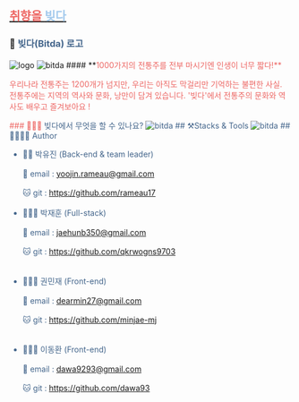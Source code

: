 ## <a href='https://www.bitda.ga/' target='blank'><span style='color: #ed6663'>취향을 <span style='color: #a4caed'>빚다</span></span></a>

### 🍶 <span style='color: #43658b'>빚다(Bitda) 로고</span>

<img src='https://user-images.githubusercontent.com/56268052/106383428-3c0e8580-6409-11eb-9114-378567c4f773.png' alt='logo'>
<img src='https://user-images.githubusercontent.com/56268052/106383704-bf7ca680-640a-11eb-84b0-b2d898afb59c.gif' alt='bitda'>
#### **<span style='color: #ed6663'>1000가지의 전통주를 전부 마시기엔 인생이 너무 짧다!<span>**
<p>우리나라 전통주는 1200개가 넘지만, 우리는 아직도 막걸리만 기억하는 불편한 사실.
전통주에는 지역의 역사와 문화, 낭만이 담겨 있습니다.
'빚다'에서 전통주의 문화와 역사도 배우고 즐겨보아요 !
</p>
### 🤷🏻‍♂️ <span style='color: #43658b'>빚다에서 무엇을 할 수 있나요?<span>
<img src='https://user-images.githubusercontent.com/56268052/106383879-9ad4fe80-640b-11eb-9ede-c635a483000a.png' alt='bitda'>
## ⚒<span style='color: #43658b'>Stacks & Tools<span>
<img src='https://user-images.githubusercontent.com/56268052/106386350-dece0080-6417-11eb-830e-58edf859832b.png' alt='bitda'>
## 👨‍👩‍👧‍👦 <span style='color: #43658b'>Author<span>
<ul>
  <li>
    <div>👸🏻  박유진 (Back-end & team leader)<div><br/>
    <div>📧  email : <a href='mailto:yoojin.rameau@gmail.com'>yoojin.rameau@gmail.com</a></div><br/>
    <div>🐱  git : <a href=' https://github.com/rameau17'>https://github.com/rameau17</a></div>
  </li>
  <br/>
  <li>
    <div>👨🏻‍💻  박재훈 (Full-stack)</div><br/>
    <div>📧  email :  <a href='mailto:jaehunb350@gmail.com '>jaehunb350@gmail.com</a></div><br />
    <div>🐱  git : <a href='https://github.com/qkrwogns9703'> https://github.com/qkrwogns9703</a></div><br/>
  </li>
  <br/>
  <li>
    <div>💁🏻‍♀️  권민재 (Front-end)</div><br/>
    <div>📧  email :  <a href='mailto:dearmin27@gmail.com '>dearmin27@gmail.com</a></div><br />
    <div>🐱  git : <a href='https://github.com/minjae-mj'>https://github.com/minjae-mj</a></div><br/>
  </li>
  <br/>
  <li>
    <div>👨🏻‍🎨  이동환 (Front-end)</div><br/>
    <div>📧  email :  <a href='mailto:dawa9293@gmail.com '>dawa9293@gmail.com</a></div><br/>
    <div>🐱  git : <a href='https://github.com/dawa93'>https://github.com/dawa93</a></div>
  </li>
</ul>

